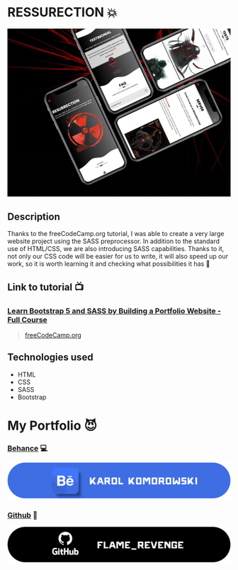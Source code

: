 # RESSURECTION :boom:
![ressurection_preview](RESSURECTION_1.png)

## Description
Thanks to the freeCodeCamp.org tutorial, I was able to create a very large website project using the SASS preprocessor. In addition to the standard use of HTML/CSS, we are also introducing SASS capabilities. Thanks to it, not only our CSS code will be easier for us to write, it will also speed up our work, so it is worth learning it and checking what possibilities it has :muscle:

## Link to tutorial :tv:
### [Learn Bootstrap 5 and SASS by Building a Portfolio Website - Full Course](https://www.youtube.com/watch?v=iJKCj8uAHz8&t=13530s&ab_channel=freeCodeCamp.org)
>[freeCodeCamp.org](https://www.youtube.com/@freecodecamp)

## Technologies used
- HTML
- CSS
- SASS
- Bootstrap

# My Portfolio :smiling_imp:
### [Behance](https://www.behance.net/karolkomor1b9a) :computer:

![Behance Profile](behance_banner.png)
### [Github](https://github.com/FLaMeREVENGE) :paw_prints:

![GitHub Profile](github_black_2.png)
